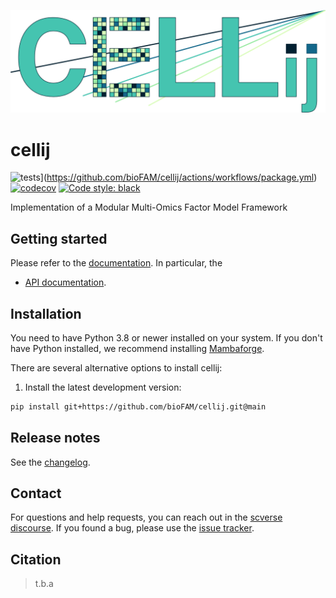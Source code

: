 [![Cellij Logo](https://github.com/bioFAM/cellij/blob/main/docs/_static/logo2.png)](https://github.com/bioFAM/cellij)

# cellij

![tests](https://github.com/bioFAM/cellij/actions/workflows/package.yml/badge.svg)](https://github.com/bioFAM/cellij/actions/workflows/package.yml)
[![codecov](https://codecov.io/gh/timtreis/T2022B_MSc_thesis/branch/main/graph/badge.svg?token=VO0A3UCIH7)](https://codecov.io/gh/timtreis/T2022B_MSc_thesis)
[![Code style: black](https://img.shields.io/badge/code%20style-black-000000.svg?style=flat-square)](https://github.com/psf/black)


Implementation of a Modular Multi-Omics Factor Model Framework

## Getting started

Please refer to the [documentation][link-docs]. In particular, the

- [API documentation][link-api].

## Installation

You need to have Python 3.8 or newer installed on your system. If you don't have
Python installed, we recommend installing [Mambaforge](https://github.com/conda-forge/miniforge#mambaforge).

There are several alternative options to install cellij:

<!--
1) Install the latest release of `cellij` from `PyPI <https://pypi.org/project/cellij/>`_:

```bash
pip install cellij
```
-->

1. Install the latest development version:

```bash
pip install git+https://github.com/bioFAM/cellij.git@main
```

## Release notes

See the [changelog][changelog].

## Contact

For questions and help requests, you can reach out in the [scverse discourse][scverse-discourse].
If you found a bug, please use the [issue tracker][issue-tracker].

## Citation

> t.b.a

[scverse-discourse]: https://discourse.scverse.org/
[issue-tracker]: https://github.com/timtreis/cellij/issues
[changelog]: https://cellij.readthedocs.io/latest/changelog.html
[link-docs]: https://cellij.readthedocs.io
[link-api]: https://cellij.readthedocs.io/latest/api.html
